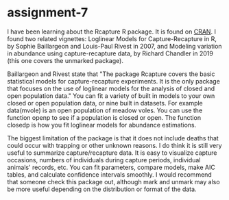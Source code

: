 # assignment-7

I have been learning about the Rcapture R package. It is found on [CRAN](https://CRAN.R-project.org/package=Rcapture). I found two related vignettes: Loglinear Models for Capture-Recapture in R, by Sophie Baillargeon and Louis-Paul Rivest in 2007, and Modeling variation in abundance using capture-recapture data, by Richard Chandler in 2019 (this one covers the unmarked package).

Baillargeon and Rivest state that "The package Rcapture covers the basic statistical models for capture-recapture experiments. It is the only package that focuses on the use of loglinear models for the analysis of closed and open population data." You can fit a variety of built in models to your own closed or open population data, or nine built in datasets. For example data(mvole) is an open population of meadow voles. You can use the function openp to see if a population is closed or open. The function closedp is how you fit loglinear models for abundance estimations.

The biggest limitation of the package is that it does not include deaths that could occur with trapping or other unknown reasons. I do think it is still very useful to summarize capture/recapture data. It is easy to visualize capture occasions, numbers of individuals during capture periods, individual animals' records, etc. You can fit parameters, compare models, make AIC tables, and calculate confidence intervals smoothly. I would recommend that someone check this package out, although mark and unmark may also be more useful depending on the distribution or format of the data. 


